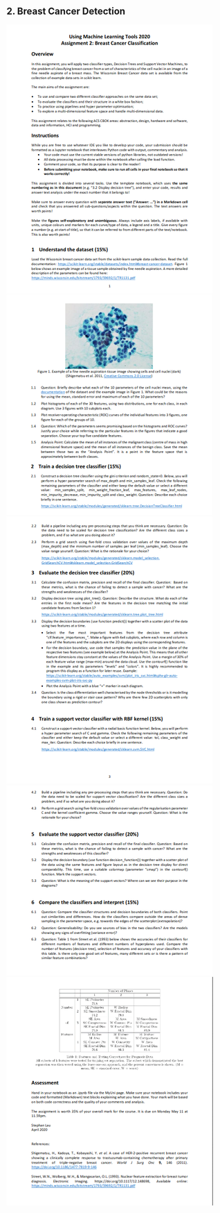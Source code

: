 ## 2. Breast Cancer Detection

<img src = "https://github.com/arpit2412/Using-Machine-Learning-Tools/blob/master/Cancer%20Detection%20Assignment%202/Problem%20Images/Page%201.png">

<img src = "https://github.com/arpit2412/Using-Machine-Learning-Tools/blob/master/Cancer%20Detection%20Assignment%202/Problem%20Images/Page%202.png">

<img src = "https://github.com/arpit2412/Using-Machine-Learning-Tools/blob/master/Cancer%20Detection%20Assignment%202/Problem%20Images/Page%203.png">

<img src = "https://github.com/arpit2412/Using-Machine-Learning-Tools/blob/master/Cancer%20Detection%20Assignment%202/Problem%20Images/Page%204.png">

<img src = "https://github.com/arpit2412/Using-Machine-Learning-Tools/blob/master/Cancer%20Detection%20Assignment%202/Problem%20Images/Page%205.png">
